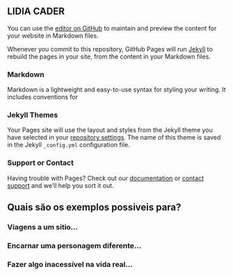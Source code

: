 ## LIDIA CADER

You can use the [editor on GitHub](https://github.com/lidiacls/CadernoJogos/edit/main/README.md) to maintain and preview the content for your website in Markdown files.

Whenever you commit to this repository, GitHub Pages will run [Jekyll](https://jekyllrb.com/) to rebuild the pages in your site, from the content in your Markdown files.

### Markdown

Markdown is a lightweight and easy-to-use syntax for styling your writing. It includes conventions for

### Jekyll Themes

Your Pages site will use the layout and styles from the Jekyll theme you have selected in your [repository settings](https://github.com/lidiacls/CadernoJogos/settings/pages). The name of this theme is saved in the Jekyll `_config.yml` configuration file.

### Support or Contact

Having trouble with Pages? Check out our [documentation](https://docs.github.com/categories/github-pages-basics/) or [contact support](https://support.github.com/contact) and we’ll help you sort it out.

## Quais são os exemplos possiveis para?

### Viagens a um sitio...
### Encarnar uma personagem diferente...
### Fazer algo inacessível na vida real...

